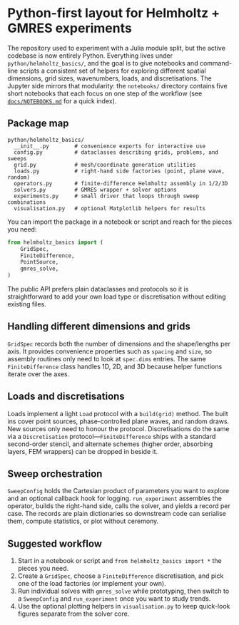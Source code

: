 # Python-first layout for Helmholtz + GMRES experiments

The repository used to experiment with a Julia module split, but the active
codebase is now entirely Python.  Everything lives under
`python/helmholtz_basics/`, and the goal is to give notebooks and command-line
scripts a consistent set of helpers for exploring different spatial dimensions,
grid sizes, wavenumbers, loads, and discretisations.  The Jupyter side mirrors
that modularity: the `notebooks/` directory contains five short notebooks that
each focus on one step of the workflow (see [`docs/NOTEBOOKS.md`](NOTEBOOKS.md)
for a quick index).

## Package map

```
python/helmholtz_basics/
  __init__.py        # convenience exports for interactive use
  config.py          # dataclasses describing grids, problems, and sweeps
  grid.py            # mesh/coordinate generation utilities
  loads.py           # right-hand side factories (point, plane wave, random)
  operators.py       # finite-difference Helmholtz assembly in 1/2/3D
  solvers.py         # GMRES wrapper + solver options
  experiments.py     # small driver that loops through sweep combinations
  visualisation.py   # optional Matplotlib helpers for results
```

You can import the package in a notebook or script and reach for the pieces you
need:

```python
from helmholtz_basics import (
    GridSpec,
    FiniteDifference,
    PointSource,
    gmres_solve,
)
```

The public API prefers plain dataclasses and protocols so it is straightforward
to add your own load type or discretisation without editing existing files.

## Handling different dimensions and grids

`GridSpec` records both the number of dimensions and the shape/lengths per axis.
It provides convenience properties such as `spacing` and `size`, so assembly
routines only need to look at `spec.dims` entries.  The same `FiniteDifference`
class handles 1D, 2D, and 3D because helper functions iterate over the axes.

## Loads and discretisations

Loads implement a light `Load` protocol with a `build(grid)` method.  The built
ins cover point sources, phase-controlled plane waves, and random draws.  New
sources only need to honour the protocol.  Discretisations do the same via a
`Discretisation` protocol—`FiniteDifference` ships with a standard second-order
stencil, and alternate schemes (higher order, absorbing layers, FEM wrappers)
can be dropped in beside it.

## Sweep orchestration

`SweepConfig` holds the Cartesian product of parameters you want to explore and
an optional callback hook for logging.  `run_experiment` assembles the operator,
builds the right-hand side, calls the solver, and yields a record per case.  The
records are plain dictionaries so downstream code can serialise them, compute
statistics, or plot without ceremony.

## Suggested workflow

1. Start in a notebook or script and `from helmholtz_basics import *` the pieces
   you need.
2. Create a `GridSpec`, choose a `FiniteDifference` discretisation, and pick one
   of the load factories (or implement your own).
3. Run individual solves with `gmres_solve` while prototyping, then switch to a
   `SweepConfig` and `run_experiment` once you want to study trends.
4. Use the optional plotting helpers in `visualisation.py` to keep quick-look
   figures separate from the solver core.
